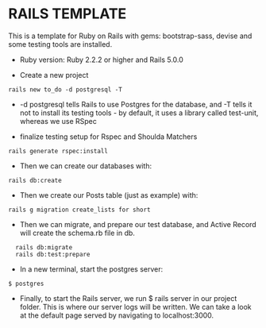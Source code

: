 # RAILS TEMPLATE

This is a template for Ruby on Rails with gems: bootstrap-sass, devise and some testing tools are installed.

* Ruby version: Ruby 2.2.2 or higher and Rails 5.0.0

* Create a new project
```
rails new to_do -d postgresql -T
```
* -d postgresql tells Rails to use Postgres for the database,
and -T tells it not to install its testing tools - by default, it uses a library called test-unit, whereas we use RSpec

* finalize testing setup for Rspec and Shoulda Matchers
```
rails generate rspec:install
```
* Then we can create our databases with:
```
rails db:create
```
* Then we create our Posts table (just as example) with:
```
rails g migration create_lists for short
```
* Then we can migrate, and prepare our test database, and Active Record will create the schema.rb file in db.
```
  rails db:migrate
  rails db:test:prepare
```
* In a new terminal, start the postgres server:
```
$ postgres
```

* Finally, to start the Rails server, we run $ rails server in our project folder. This is where our server logs will be written. We can take a look at the default page served by navigating to localhost:3000.

